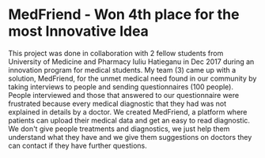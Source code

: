# MedFriend - Won 4th place for the most Innovative Idea

This project was done in collaboration with 2 fellow students from University of Medicine and Pharmacy Iuliu Hatieganu in Dec 2017 during an innovation program for medical students. 
My team (3) came up with a solution, MedFriend, for the unmet medical need found in our community by taking interviews to people and sending questionnaires (100 people). 
People interviewed and those that answered to our questionnaire were frustrated because every medical diagnostic that they had was not explained in details by a doctor. 
We created MedFriend, a platform where patients can upload their medical data and get an easy to read diagnostic. We don't give people treatments and diagnostics, we just help them understand what they have and we give them suggestions on doctors they can contact if they have further questions. 
   
